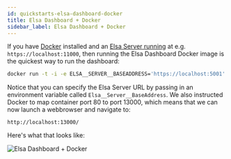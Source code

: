 ```yaml
---
id: quickstarts-elsa-dashboard-docker
title: Elsa Dashboard + Docker 
sidebar_label: Elsa Dashboard + Docker
---
```


If you have [Docker](http://docker.com/) installed and an [Elsa Server running](quickstarts/quickstarts-aspnetcore-server-api-endpoints) at e.g. `https://localhost:11000`, then running the Elsa Dashboard Docker image is the quickest way to run the dashboard:

```bash
docker run -t -i -e ELSA__SERVER__BASEADDRESS='https://localhost:5001' -e ASPNETCORE_ENVIRONMENT='Development' -p 13000:80 elsaworkflows/elsa-dashboard:latest
```

Notice that you can specify the Elsa Server URL by passing in an environment variable called `Elsa__Server__BaseAddress`.
We also instructed Docker to map container port 80 to port 13000, which means that we can now launch a webbrowser and navigate to:

```
http://localhost:13000/
```

Here's what that looks like:

![Elsa Dashboard + Docker](assets/quickstarts/quickstarts-elsa-dashboard-docker-animation-1.gif)